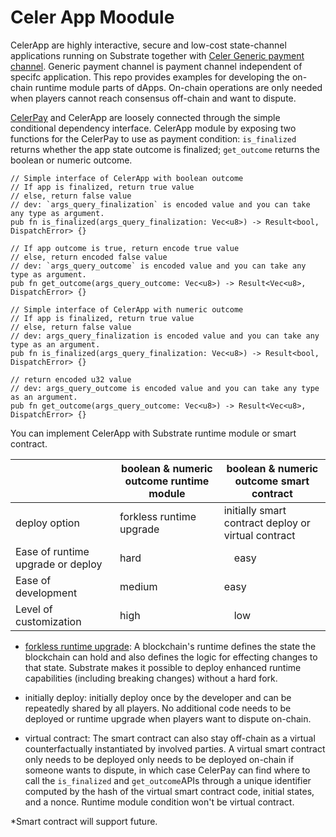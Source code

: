 # Celer App Moodule

CelerApp are highly interactive, secure and low-cost state-channel applications running on 
Substrate together with [Celer Generic payment channel](https://github.com/celer-network/cChannel-substrate).
Generic payment channel is payment channel independent of specifc application.
This repo provides examples for developing the on-chain runtime module parts of dApps. On-chain operations are only needed when players cannot reach consensus off-chain and want to dispute.

[CelerPay](https://github.com/celer-network/cChannel-substrate) and CelerApp are loosely connected through the simple conditional dependency interface. 
CelerApp module by exposing two functions for the CelerPay to use as payment condition: `is_finalized`
returns whether the app state outcome is finalized; `get_outcome` returns the boolean or numeric outcome.
```
// Simple interface of CelerApp with boolean outcome
// If app is finalized, return true value
// else, return false value
// dev: `args_query_finalization` is encoded value and you can take any type as argument.
pub fn is_finalized(args_query_finalization: Vec<u8>) -> Result<bool, DispatchError> {}

// If app outcome is true, return encode true value
// else, return encoded false value
// dev: `args_query_outcome` is encoded value and you can take any type as argument.
pub fn get_outcome(args_query_outcome: Vec<u8>) -> Result<Vec<u8>, DispatchError> {}

// Simple interface of CelerApp with numeric outcome 
// If app is finalized, return true value
// else, return false value
// dev: args_query_finalization is encoded value and you can take any type as an argument.
pub fn is_finalized(args_query_finalization: Vec<u8>) -> Result<bool, DispatchError> {}

// return encoded u32 value
// dev: args_query_outcome is encoded value and you can take any type as an argument.
pub fn get_outcome(args_query_outcome: Vec<u8>) -> Result<Vec<u8>, DispatchError> {}
```

You can implement CelerApp with Substrate runtime module or smart contract.

|  | boolean & numeric outcome runtime module | boolean & numeric outcome smart contract |
| ----------|---------- | ---------------|
| deploy option | forkless runtime upgrade | initially smart contract deploy or virtual contract |
|Ease of runtime upgrade or deploy| hard |　easy |
|Ease of development| medium |  easy | 
|Level of customization | high |　low |

- [forkless runtime upgrade](https://substrate.dev/docs/en/tutorials/upgrade-a-chain/): A blockchain's runtime defines the state the blockchain can hold and also defines the logic for effecting changes to that state. Substrate makes it possible to deploy enhanced runtime capabilities (including breaking changes) without a hard fork. 

- initially deploy: initially deploy once by the developer and can be repeatedly shared by all players. No additional code needs to be deployed or runtime upgrade when players want to dispute on-chain. 

- virtual contract: The smart contract can also stay off-chain as a virtual counterfactually instantiated by involved parties. A virtual smart contract only needs to be deployed only needs to be deployed on-chain if someone wants to dispute, in which case CelerPay can find where to call the `is_finalized` and `get_outcome`APIs through a unique identifier computed by the hash of the virtual smart contract code, initial states, and a nonce. Runtime module condition won't be virtual contract.

*Smart contract will support future.


